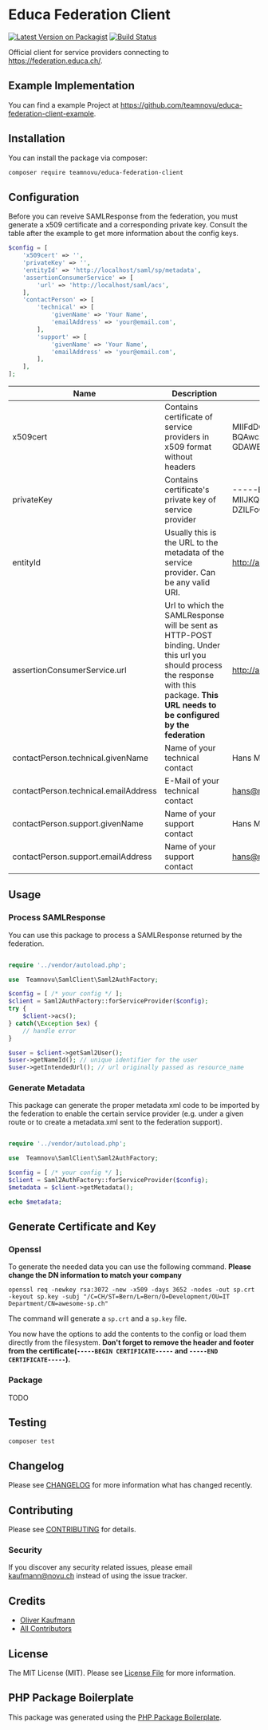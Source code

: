 # Educa Federation Client

[![Latest Version on Packagist](https://img.shields.io/packagist/v/teamnovu/educa-federation-client.svg?style=flat-square)](https://packagist.org/packages/teamnovu/educa-federation-client)
[![Build Status](https://img.shields.io/travis/teamnovu/educa-federation-client/master.svg?style=flat-square)](https://travis-ci.org/teamnovu/educa-federation-client)

Official client for service providers connecting to https://federation.educa.ch/.

## Example Implementation

You can find a example Project at https://github.com/teamnovu/educa-federation-client-example.

## Installation

You can install the package via composer:

```bash
composer require teamnovu/educa-federation-client
```

## Configuration

Before you can reveive SAMLResponse from the federation, you must generate a x509 certificate and a corresponding private key. Consult the table after the example to get more information about the config keys.

```php
$config = [
    'x509cert' => '',
    'privateKey' => '',
    'entityId' => 'http://localhost/saml/sp/metadata',
    'assertionConsumerService' => [
        'url' => 'http://localhost/saml/acs',
    ],
    'contactPerson' => [
        'technical' => [
            'givenName' => 'Your Name',
            'emailAddress' => 'your@email.com',
        ],
        'support' => [
            'givenName' => 'Your Name',
            'emailAddress' => 'your@email.com',
        ],
    ],
];
```

| Name                                 | Description                                                                                                                                                                              | Example                                                                                                                                                                                       |
| ------------------------------------ | ---------------------------------------------------------------------------------------------------------------------------------------------------------------------------------------- | --------------------------------------------------------------------------------------------------------------------------------------------------------------------------------------------- |
| x509cert                             | Contains certificate of service providers in x509 format without headers                                                                                                                 | MIIFdDCCA1ygAwIBAgIUPNptL10Zxoxj/AJLnVVpc2oA0KIwDQYJKoZIhvcNAQEF BQAwczELMAkGA1UEBgwCQ0gxDTALBgNVBAgMBEJlcm4xDTALBgNVBAcMBFRodW4x GDAWBgNVBAoMD0V4YW1wbGUgQ29tcGFueTEWMBQGA1UECwwNSVQgRGVw... |
| privateKey                           | Contains certificate's private key of service provider                                                                                                                                   | -----BEGIN RSA PRIVATE KEY----- MIIJKQIBAAKCAgEAxT4Lt3bww5lsdEIk4WVcQ8LqTmK+k0kV8g/6SRi1lhr1TJ/u DZILFoCFUHuuqN9Vlh...                                                                        |
| entityId                             | Usually this is the URL to the metadata of the service provider. Can be any valid URI.                                                                                                   | http://awesome-sp.ch/saml/sp/metadata                                                                                                                                                         |
| assertionConsumerService.url         | Url to which the SAMLResponse will be sent as HTTP-POST binding. Under this url you should process the response with this package. **This URL needs to be configured by the federation** | http://awesome-sp.ch/saml/sp/acs                                                                                                                                                              |
| contactPerson.technical.givenName    | Name of your technical contact                                                                                                                                                           | Hans Muster                                                                                                                                                                                   |
| contactPerson.technical.emailAddress | E-Mail of your technical contact                                                                                                                                                         | hans@muster.com                                                                                                                                                                               |
| contactPerson.support.givenName      | Name of your support contact                                                                                                                                                             | Hans Muster                                                                                                                                                                                   |
| contactPerson.support.emailAddress   | Name of your support contact                                                                                                                                                             | hans@muster.com                                                                                                                                                                               |

## Usage

### Process SAMLResponse

You can use this package to process a SAMLResponse returned by the federation.

```php

require '../vendor/autoload.php';

use  Teamnovu\SamlClient\Saml2AuthFactory;

$config = [ /* your config */ ];
$client = Saml2AuthFactory::forServiceProvider($config);
try {
    $client->acs();
} catch(\Exception $ex) {
    // handle error
}

$user = $client->getSaml2User();
$user->getNameId(); // unique identifier for the user
$user->getIntendedUrl(); // url originally passed as resource_name

```

### Generate Metadata

This package can generate the proper metadata xml code to be imported by the federation to enable the certain service provider (e.g. under a given route or to create a metadata.xml sent to the federation support).

```php

require '../vendor/autoload.php';

use  Teamnovu\SamlClient\Saml2AuthFactory;

$config = [ /* your config */ ];
$client = Saml2AuthFactory::forServiceProvider($config);
$metadata = $client->getMetadata();

echo $metadata;
```

## Generate Certificate and Key

### Openssl

To generate the needed data you can use the following command. **Please change the DN information to match your company**

    openssl req -newkey rsa:3072 -new -x509 -days 3652 -nodes -out sp.crt -keyout sp.key -subj "/C=CH/ST=Bern/L=Bern/O=Development/OU=IT Department/CN=awesome-sp.ch"

The command will generate a `sp.crt` and a `sp.key` file.

You now have the options to add the contents to the config or load them directly from the filesystem. **Don't forget to remove the header and footer from the certificate(`-----BEGIN CERTIFICATE-----` and `-----END CERTIFICATE-----`).**

### Package

TODO

## Testing

```bash
composer test
```

## Changelog

Please see [CHANGELOG](CHANGELOG.md) for more information what has changed recently.

## Contributing

Please see [CONTRIBUTING](CONTRIBUTING.md) for details.

### Security

If you discover any security related issues, please email kaufmann@novu.ch instead of using the issue tracker.

## Credits

-   [Oliver Kaufmann](https://github.com/teamnovu)
-   [All Contributors](../../contributors)

## License

The MIT License (MIT). Please see [License File](LICENSE.md) for more information.

## PHP Package Boilerplate

This package was generated using the [PHP Package Boilerplate](https://laravelpackageboilerplate.com).
